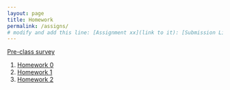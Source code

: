 ```yaml
---
layout: page
title: Homework
permalink: /assigns/
# modify and add this line: [Assignment xx](link to it): [Submission Link](link)
---
```

[Pre-class survey](https://forms.gle/b3AzizwrnXQnoadg8)
1. [Homework 0](/homework/hw0.md)
2. [Homework 1](/homework/hw1.md)
3. [Homework 2](/homework/hw2.md)

